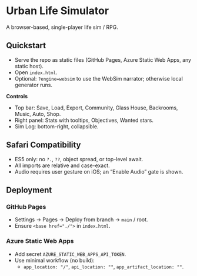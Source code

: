 # Urban Life Simulator

A browser-based, single-player life sim / RPG.

## Quickstart
- Serve the repo as static files (GitHub Pages, Azure Static Web Apps, any static host).
- Open `index.html`.
- Optional: `?engine=websim` to use the WebSim narrator; otherwise local generator runs.

**Controls**
- Top bar: Save, Load, Export, Community, Glass House, Backrooms, Music, Auto, Shop.
- Right panel: Stats with tooltips, Objectives, Wanted stars.
- Sim Log: bottom-right, collapsible.

## Safari Compatibility
- ES5 only: no `?.`, `??`, object spread, or top-level await.
- All imports are relative and case-exact.
- Audio requires user gesture on iOS; an “Enable Audio” gate is shown.

## Deployment
### GitHub Pages
- Settings → Pages → Deploy from branch → `main` / root.
- Ensure `<base href="./">` in `index.html`.

### Azure Static Web Apps
- Add secret `AZURE_STATIC_WEB_APPS_API_TOKEN`.
- Use minimal workflow (no build):
  - `app_location: "/"`, `api_location: ""`, `app_artifact_location: ""`.

